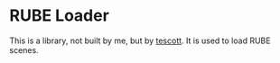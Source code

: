 # RUBE Loader

This is a library, not built by me, but by [tescott](https://github.com/tescott/RubeLoader).  It is used to load RUBE scenes.